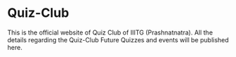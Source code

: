 # Quiz-Club
This is the official website of Quiz Club of IIITG (Prashnatnatra). All the details regarding the  Quiz-Club Future Quizzes and events will be published here.
